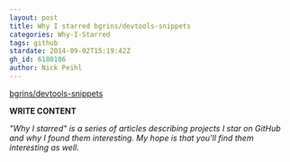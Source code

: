 ```yaml
---
layout: post
title: Why I starred bgrins/devtools-snippets
categories: Why-I-Starred
tags: github
stardate: 2014-09-02T15:19:42Z
gh_id: 6180186
author: Nick Peihl
---
```


[bgrins/devtools-snippets](https://github.com/bgrins/devtools-snippets)

**WRITE CONTENT**

*"Why I starred" is a series of articles describing projects I star on GitHub and why I found them interesting. My hope is that you'll find them interesting as well.*

